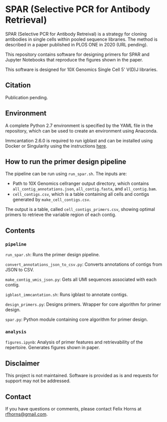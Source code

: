 # SPAR (Selective PCR for Antibody Retrieval)

SPAR (Selective PCR for Antibody Retreival) is a strategy for cloning antibodies in single cells within pooled sequence libraries. The method is described in a paper published in PLOS ONE in 2020 (URL pending).

This repository contains software for designing primers for SPAR and Jupyter Notebooks that reproduce the figures shown in the paper.

This software is designed for 10X Genomics Single Cell 5' V(D)J libraries. 

## Citation

Publication pending.

## Environment

A complete Python 2.7 environment is specified by the YAML file in the repository, which can be used to create an environment using Anaconda.

Immcantation 2.6.0 is required to run igblast and can be installed using Docker or Singularity using the instructions [here](https://immcantation.readthedocs.io/en/version-2.4.0/docker/intro.html).

## How to run the primer design pipeline

The pipeline can be run using `run_spar.sh`. The inputs are:

- Path to 10X Genomics cellranger output directory, which contains `all_contig_annotations.json`, `all_contig.fasta`, and `all_contig.bam`.
- `cell_contigs.csv`, which is a table containing all cells and contigs generated by `make_cell_contigs.csv`.

The output is a table, called `cell_contigs_primers.csv`, showing optimal primers to retrieve the variable region of each contig.

## Contents

### `pipeline`

`run_spar.sh`: Runs the primer design pipeline.

`convert_annotations_json_to_csv.py`: Converts annotations of contigs from JSON to CSV.

`make_contig_umis_json.py`: Gets all UMI sequences associated with each contig.

`igblast_immcantation.sh`: Runs igblast to annotate contigs.

`design_primers.py`: Designs primers. Wrapper for core algorithm for primer design.

`spar.py`: Python module containing core algorithm for primer design.

### `analysis`

`figures.ipynb`: Analysis of primer features and retrievability of the repertoire. Generates figures shown in paper. 

## Disclaimer
This project is not maintained. Software is provided as is and requests for support may not be addressed.

## Contact
If you have questions or comments, please contact Felix Horns at <rfhorns@gmail.com>.
